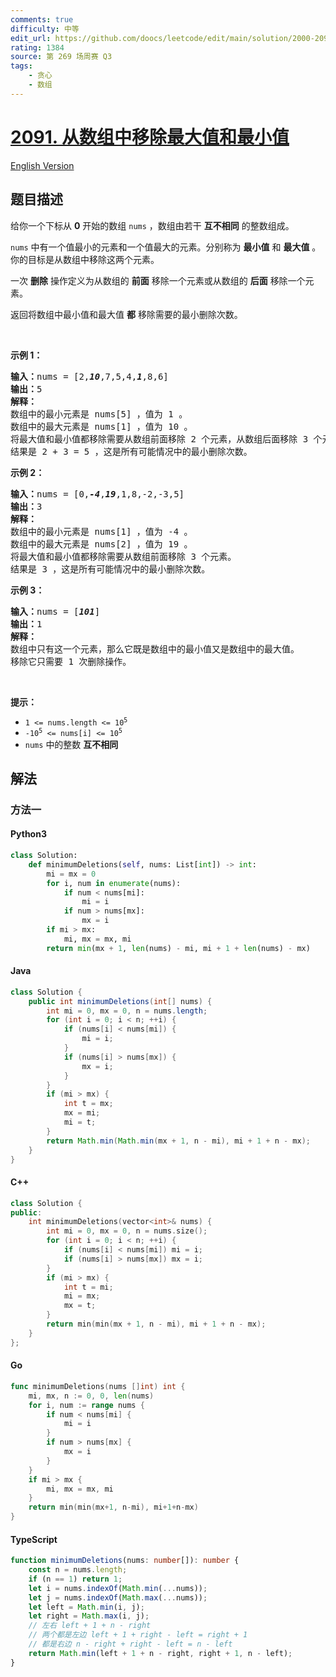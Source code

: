 ```yaml
---
comments: true
difficulty: 中等
edit_url: https://github.com/doocs/leetcode/edit/main/solution/2000-2099/2091.Removing%20Minimum%20and%20Maximum%20From%20Array/README.md
rating: 1384
source: 第 269 场周赛 Q3
tags:
    - 贪心
    - 数组
---
```


<!-- problem:start -->

# [2091. 从数组中移除最大值和最小值](https://leetcode.cn/problems/removing-minimum-and-maximum-from-array)

[English Version](/solution/2000-2099/2091.Removing%20Minimum%20and%20Maximum%20From%20Array/README_EN.md)

## 题目描述

<!-- description:start -->

<p>给你一个下标从 <strong>0</strong> 开始的数组 <code>nums</code> ，数组由若干 <strong>互不相同</strong> 的整数组成。</p>

<p><code>nums</code> 中有一个值最小的元素和一个值最大的元素。分别称为 <strong>最小值</strong> 和 <strong>最大值</strong> 。你的目标是从数组中移除这两个元素。</p>

<p>一次 <strong>删除</strong> 操作定义为从数组的 <strong>前面</strong> 移除一个元素或从数组的 <strong>后面</strong> 移除一个元素。</p>

<p>返回将数组中最小值和最大值 <strong>都</strong> 移除需要的最小删除次数。</p>

<p>&nbsp;</p>

<p><strong>示例 1：</strong></p>

<pre>
<strong>输入：</strong>nums = [2,<em><strong>10</strong></em>,7,5,4,<em><strong>1</strong></em>,8,6]
<strong>输出：</strong>5
<strong>解释：</strong>
数组中的最小元素是 nums[5] ，值为 1 。
数组中的最大元素是 nums[1] ，值为 10 。
将最大值和最小值都移除需要从数组前面移除 2 个元素，从数组后面移除 3 个元素。
结果是 2 + 3 = 5 ，这是所有可能情况中的最小删除次数。
</pre>

<p><strong>示例 2：</strong></p>

<pre>
<strong>输入：</strong>nums = [0,<em><strong>-4</strong></em>,<em><strong>19</strong></em>,1,8,-2,-3,5]
<strong>输出：</strong>3
<strong>解释：</strong>
数组中的最小元素是 nums[1] ，值为 -4 。
数组中的最大元素是 nums[2] ，值为 19 。
将最大值和最小值都移除需要从数组前面移除 3 个元素。
结果是 3 ，这是所有可能情况中的最小删除次数。 
</pre>

<p><strong>示例 3：</strong></p>

<pre>
<strong>输入：</strong>nums = [<em><strong>101</strong></em>]
<strong>输出：</strong>1
<strong>解释：</strong>
数组中只有这一个元素，那么它既是数组中的最小值又是数组中的最大值。
移除它只需要 1 次删除操作。
</pre>

<p>&nbsp;</p>

<p><strong>提示：</strong></p>

<ul>
	<li><code>1 &lt;= nums.length &lt;= 10<sup>5</sup></code></li>
	<li><code>-10<sup>5</sup> &lt;= nums[i] &lt;= 10<sup>5</sup></code></li>
	<li><code>nums</code> 中的整数 <strong>互不相同</strong></li>
</ul>

<!-- description:end -->

## 解法

<!-- solution:start -->

### 方法一

<!-- tabs:start -->

#### Python3

```python
class Solution:
    def minimumDeletions(self, nums: List[int]) -> int:
        mi = mx = 0
        for i, num in enumerate(nums):
            if num < nums[mi]:
                mi = i
            if num > nums[mx]:
                mx = i
        if mi > mx:
            mi, mx = mx, mi
        return min(mx + 1, len(nums) - mi, mi + 1 + len(nums) - mx)
```

#### Java

```java
class Solution {
    public int minimumDeletions(int[] nums) {
        int mi = 0, mx = 0, n = nums.length;
        for (int i = 0; i < n; ++i) {
            if (nums[i] < nums[mi]) {
                mi = i;
            }
            if (nums[i] > nums[mx]) {
                mx = i;
            }
        }
        if (mi > mx) {
            int t = mx;
            mx = mi;
            mi = t;
        }
        return Math.min(Math.min(mx + 1, n - mi), mi + 1 + n - mx);
    }
}
```

#### C++

```cpp
class Solution {
public:
    int minimumDeletions(vector<int>& nums) {
        int mi = 0, mx = 0, n = nums.size();
        for (int i = 0; i < n; ++i) {
            if (nums[i] < nums[mi]) mi = i;
            if (nums[i] > nums[mx]) mx = i;
        }
        if (mi > mx) {
            int t = mi;
            mi = mx;
            mx = t;
        }
        return min(min(mx + 1, n - mi), mi + 1 + n - mx);
    }
};
```

#### Go

```go
func minimumDeletions(nums []int) int {
	mi, mx, n := 0, 0, len(nums)
	for i, num := range nums {
		if num < nums[mi] {
			mi = i
		}
		if num > nums[mx] {
			mx = i
		}
	}
	if mi > mx {
		mi, mx = mx, mi
	}
	return min(min(mx+1, n-mi), mi+1+n-mx)
}
```

#### TypeScript

```ts
function minimumDeletions(nums: number[]): number {
    const n = nums.length;
    if (n == 1) return 1;
    let i = nums.indexOf(Math.min(...nums));
    let j = nums.indexOf(Math.max(...nums));
    let left = Math.min(i, j);
    let right = Math.max(i, j);
    // 左右 left + 1 + n - right
    // 两个都是左边 left + 1 + right - left = right + 1
    // 都是右边 n - right + right - left = n - left
    return Math.min(left + 1 + n - right, right + 1, n - left);
}
```

<!-- tabs:end -->

<!-- solution:end -->

<!-- problem:end -->
